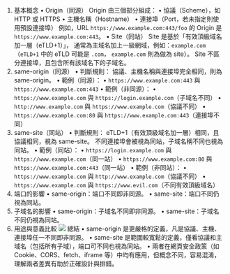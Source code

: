 1. 基本概念
	•	Origin（同源） Origin 由三個部分組成：
	•	協議（Scheme），如 HTTP 或 HTTPS
	•	主機名稱（Hostname）
	•	連接埠（Port，若未指定則使用預設連接埠） 例如，URL `https://www.example.com:443/foo` 的 Origin 是 `https://www.example.com:443`。
	•	Site（同站） Site 是基於「有效頂級域名加一層（eTLD+1）」， 通常為主域名加上一級網域，例如：`example.com`（`eTLD+1` 中的 eTLD 可能是 `.com`， `example.com` 則為做為 site）。 Site 不區分連接埠，且包含所有該域名下的子域名。
2. same-origin（同源）
	•	判斷規則： 協議、主機名稱與連接埠完全相同，則為 same-origin。
	•	範例（同源）：
	•	`https://www.example.com:443` 與 `https://www.example.com:443`
	•	範例（非同源）：
	•	`https://www.example.com` 與 `https://login.example.com`（子域名不同）
	•	`http://www.example.com` 與 `https://www.example.com`（協議不同）
	•	`https://www.example.com:80` 與 `https://www.example.com:443`（連接埠不同）
3. same-site（同站）
	•	判斷規則： eTLD+1（有效頂級域名加一層）相同，且協議相同，視為 same-site。 不同連接埠會被視為同站，子域名稱不同也視為同站。
	•	範例（同站）：
	•	`https://login.example.com` 與 `https://www.example.com`（同一站）
	•	`https://www.example.com:80` 與 `https://www.example.com:443`（同一站）
	•	範例（非同站）：
	•	`https://www.example.com` 與 `http://www.example.com`（協議不同）
	•	`https://www.example.com` 與 `https://www.evil.com`（不同有效頂級域名）
4. 端口的影響
	•	same-origin：端口不同即非同源。
	•	same-site：端口不同仍視為同站。
5. 子域名的影響
	•	same-origin：子域名不同即非同源。
	•	same-site：子域名不同仍視為同站。
6. 用途與意義比較
![](../../assets/Pasted%20image%2020250722193814.png)
總結
	•	same-origin 是更嚴格的定義，凡是協議、主機、連接埠任一不同即非同源。
	•	same-site 是範圍較寬鬆的定義，僅看協議和主域名（包括所有子域），端口可不同也視為同站。
	•	兩者在網頁安全政策（如 Cookie、CORS、fetch、iframe 等）中均有應用，但概念不同，容易混淆，理解兩者差異有助於正確設計與排錯。